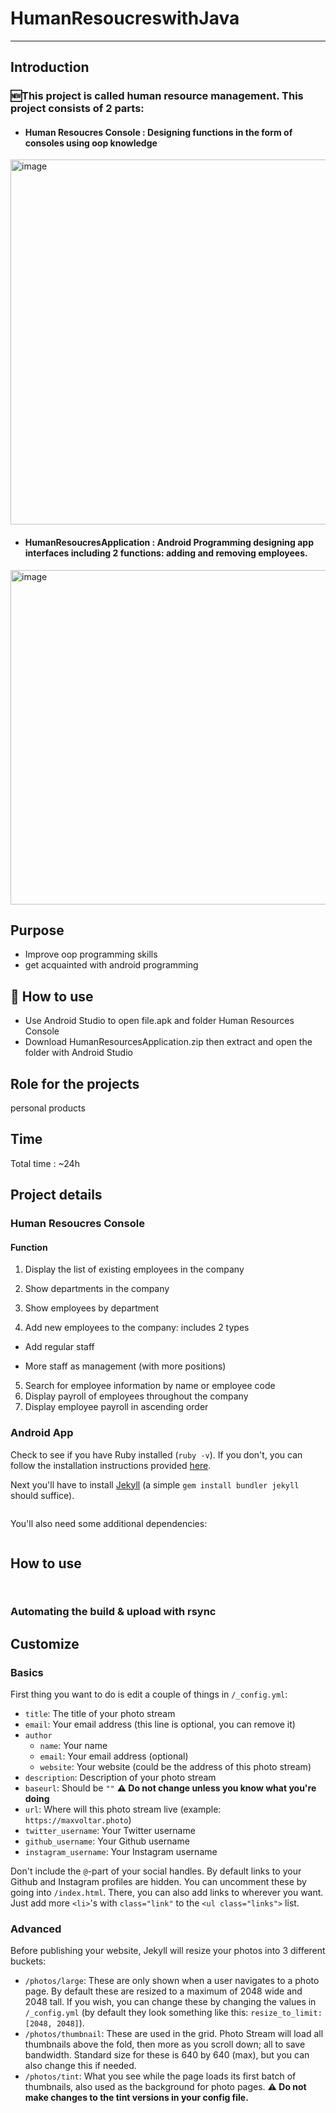
# HumanResoucreswithJava


---

## Introduction
### 🆕This project is called human resource management. This project consists of 2 parts:
- #### Human Resoucres Console : Designing functions in the form of consoles using oop knowledge 
<img width="584" alt="image" src="https://user-images.githubusercontent.com/111257273/184632793-92546018-e089-4ec2-b295-8e9bf6fa50a2.png">

- #### HumanResoucresApplication : Android Programming designing app interfaces including 2 functions: adding and removing employees.
<img width="535" alt="image" src="https://user-images.githubusercontent.com/111257273/184577664-6769688e-6587-4039-b01d-0e46ef8f5bd6.png">

## Purpose
- Improve oop programming skills
- get acquainted with android programming

## 🚀 How to use
- Use Android Studio to open file.apk and folder Human Resources Console
- Download HumanResourcesApplication.zip then extract and open the folder with Android Studio

## Role for the projects 
personal products

## Time
Total time : ~24h

## Project details

### Human Resoucres Console
#### Function
1. Display the list of existing employees in the company

2. Show departments in the company

3. Show employees by department

4. Add new employees to the company: includes 2 types

- Add regular staff

- More staff as management (with more positions)

5. Search for employee information by name or employee code
6. Display payroll of employees throughout the company
7. Display employee payroll in ascending order
####

### Android App
Check to see if you have Ruby installed (`ruby -v`). If you don't, you can follow the installation instructions provided [here](https://www.ruby-lang.org/en/documentation/installation/).

Next you'll have to install [Jekyll](https://jekyllrb.com) (a simple `gem install bundler jekyll` should suffice).

```sh

```

You'll also need some additional dependencies:

```sh

```

## How to use


```sh

```


```sh

```


### Automating the build & upload with rsync

## Customize

### Basics

First thing you want to do is edit a couple of things in `/_config.yml`:

- `title`: The title of your photo stream
- `email`: Your email address (this line is optional, you can remove it)
- `author`
    - `name`: Your name
    - `email`: Your email address (optional)
    - `website`: Your website (could be the address of this photo stream)
- `description`: Description of your photo stream
- `baseurl`: Should be `""` **⚠️ Do not change unless you know what you're doing**
- `url`: Where will this photo stream live (example: `https://maxvoltar.photo`)
- `twitter_username`: Your Twitter username
- `github_username`: Your Github username
- `instagram_username`: Your Instagram username

Don't include the `@`-part of your social handles. By default links to your Github and Instagram profiles are hidden. You can uncomment these by going into `/index.html`. There, you can also add links to wherever you want. Just add more `<li>`'s with `class="link"` to the `<ul class="links">` list.

### Advanced

Before publishing your website, Jekyll will resize your photos into 3 different buckets:

- `/photos/large`: These are only shown when a user navigates to a photo page. By default these are resized to a maximum of 2048 wide and 2048 tall. If you wish, you can change these by changing the values in `/_config.yml` (by default they look something like this: `resize_to_limit: [2048, 2048]`).
- `/photos/thumbnail`: These are used in the grid. Photo Stream will load all thumbnails above the fold, then more as you scroll down; all to save bandwidth. Standard size for these is 640 by 640 (max), but you can also change this if needed.
- `/photos/tint`: What you see while the page loads its first batch of thumbnails, also used as the background for photo pages. **⚠️ Do not make changes to the tint versions in your config file.**


